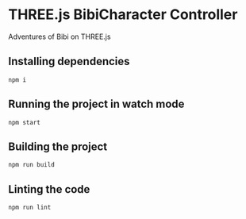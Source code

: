 # THREE.js BibiCharacter Controller

Adventures of Bibi on THREE.js


## Installing dependencies

    npm i

## Running the project in watch mode

    npm start

## Building the project

    npm run build

## Linting the code

    npm run lint

